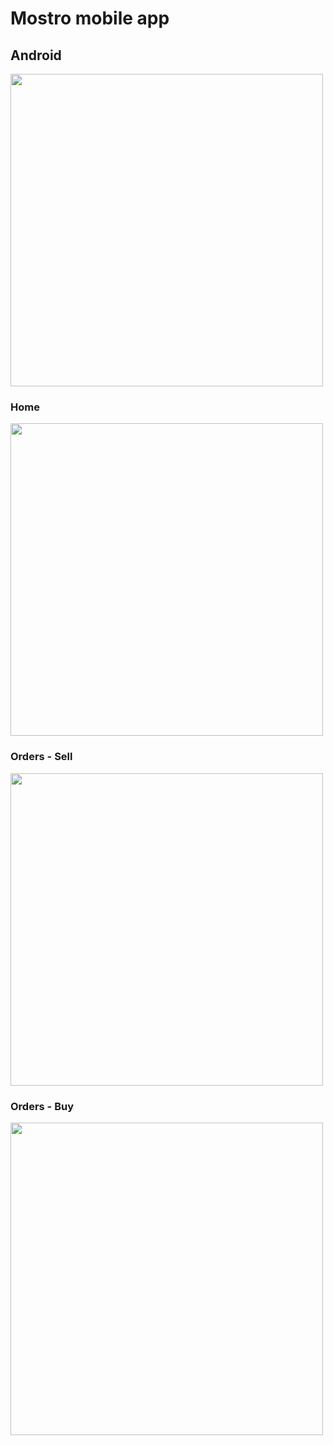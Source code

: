 # Mostro mobile app

## Android

<img src="android/screenshots/auth_screen.png" width="500">

### Home
<img src="android/screenshots/home_screen.png" width="500">

### Orders - Sell
<img src="android/screenshots/orders_sell_screen.png" width="500">

### Orders - Buy
<img src="android/screenshots/orders_buy_screen.png" width="500">
